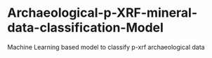 # Archaeological-p-XRF-mineral-data-classification-Model
Machine Learning based model to classify p-xrf archaeological data

